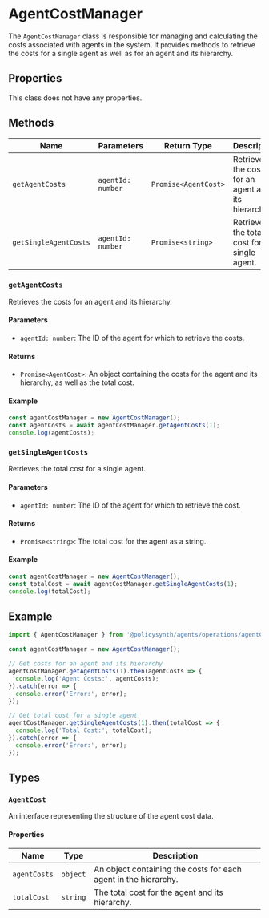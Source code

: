 # AgentCostManager

The `AgentCostManager` class is responsible for managing and calculating the costs associated with agents in the system. It provides methods to retrieve the costs for a single agent as well as for an agent and its hierarchy.

## Properties

This class does not have any properties.

## Methods

| Name                | Parameters        | Return Type  | Description                                                                 |
|---------------------|-------------------|--------------|-----------------------------------------------------------------------------|
| `getAgentCosts`     | `agentId: number` | `Promise<AgentCost>` | Retrieves the costs for an agent and its hierarchy.                         |
| `getSingleAgentCosts` | `agentId: number` | `Promise<string>` | Retrieves the total cost for a single agent.                                |

### `getAgentCosts`

Retrieves the costs for an agent and its hierarchy.

#### Parameters

- `agentId: number`: The ID of the agent for which to retrieve the costs.

#### Returns

- `Promise<AgentCost>`: An object containing the costs for the agent and its hierarchy, as well as the total cost.

#### Example

```typescript
const agentCostManager = new AgentCostManager();
const agentCosts = await agentCostManager.getAgentCosts(1);
console.log(agentCosts);
```

### `getSingleAgentCosts`

Retrieves the total cost for a single agent.

#### Parameters

- `agentId: number`: The ID of the agent for which to retrieve the cost.

#### Returns

- `Promise<string>`: The total cost for the agent as a string.

#### Example

```typescript
const agentCostManager = new AgentCostManager();
const totalCost = await agentCostManager.getSingleAgentCosts(1);
console.log(totalCost);
```

## Example

```typescript
import { AgentCostManager } from '@policysynth/agents/operations/agentCostsManager.js';

const agentCostManager = new AgentCostManager();

// Get costs for an agent and its hierarchy
agentCostManager.getAgentCosts(1).then(agentCosts => {
  console.log('Agent Costs:', agentCosts);
}).catch(error => {
  console.error('Error:', error);
});

// Get total cost for a single agent
agentCostManager.getSingleAgentCosts(1).then(totalCost => {
  console.log('Total Cost:', totalCost);
}).catch(error => {
  console.error('Error:', error);
});
```

## Types

### `AgentCost`

An interface representing the structure of the agent cost data.

#### Properties

| Name        | Type   | Description                       |
|-------------|--------|-----------------------------------|
| `agentCosts` | `object` | An object containing the costs for each agent in the hierarchy. |
| `totalCost`  | `string` | The total cost for the agent and its hierarchy.                |
